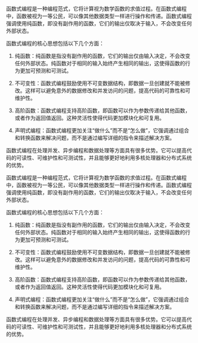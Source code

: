 函数式编程是一种编程范式，它将计算视为数学函数的求值过程。在函数式编程中，函数被视为一等公民，可以像其他数据类型一样进行操作和传递。函数式编程强调使用纯函数，即没有副作用的函数，它们的输出仅取决于输入，不会改变任何外部状态。

函数式编程的核心思想包括以下几个方面：

1. 纯函数：纯函数是指没有副作用的函数，它们的输出仅由输入决定，不会改变任何外部状态。纯函数对于相同的输入始终产生相同的输出，这使得函数的行为更加可预测和可测试。

2. 不可变性：函数式编程鼓励使用不可变数据结构，即数据一旦创建就不能被修改。这样可以避免意外的数据修改和并发访问的问题，提高代码的可靠性和可维护性。

3. 高阶函数：函数式编程支持高阶函数，即函数可以作为参数传递给其他函数，或者作为返回值返回。这种灵活性使得代码更加模块化和可复用。

4. 声明式编程：函数式编程更加关注“做什么”而不是“怎么做”，它强调通过组合和转换函数来解决问题，而不是通过编写详细的指令来描述解决方案。

函数式编程在处理并发、异步编程和数据处理等方面具有很多优势。它可以提高代码的可读性、可维护性和可测试性，并且能够更好地利用多核处理器和分布式系统的优势。

函数式编程是一种编程范式，它将计算视为数学函数的求值过程。在函数式编程中，函数被视为一等公民，可以像其他数据类型一样进行操作和传递。函数式编程强调使用纯函数，即没有副作用的函数，它们的输出仅取决于输入，不会改变任何外部状态。

函数式编程的核心思想包括以下几个方面：

1. 纯函数：纯函数是指没有副作用的函数，它们的输出仅由输入决定，不会改变任何外部状态。纯函数对于相同的输入始终产生相同的输出，这使得函数的行为更加可预测和可测试。

2. 不可变性：函数式编程鼓励使用不可变数据结构，即数据一旦创建就不能被修改。这样可以避免意外的数据修改和并发访问的问题，提高代码的可靠性和可维护性。

3. 高阶函数：函数式编程支持高阶函数，即函数可以作为参数传递给其他函数，或者作为返回值返回。这种灵活性使得代码更加模块化和可复用。

4. 声明式编程：函数式编程更加关注“做什么”而不是“怎么做”，它强调通过组合和转换函数来解决问题，而不是通过编写详细的指令来描述解决方案。

函数式编程在处理并发、异步编程和数据处理等方面具有很多优势。它可以提高代码的可读性、可维护性和可测试性，并且能够更好地利用多核处理器和分布式系统的优势。